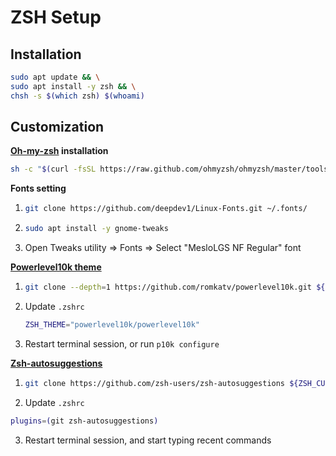 # ZSH Setup



## Installation

```bash
sudo apt update && \
sudo apt install -y zsh && \
chsh -s $(which zsh) $(whoami)
```



## Customization

**[Oh-my-zsh](https://github.com/ohmyzsh/ohmyzsh) installation**

```bash
sh -c "$(curl -fsSL https://raw.github.com/ohmyzsh/ohmyzsh/master/tools/install.sh)"
```



**Fonts setting**

1. ```bash
   git clone https://github.com/deepdev1/Linux-Fonts.git ~/.fonts/
   ```

2. ```bash
   sudo apt install -y gnome-tweaks
   ```

3. Open Tweaks utility => Fonts => Select "MesloLGS NF Regular" font



**[Powerlevel10k theme](https://github.com/romkatv/powerlevel10k)**

1. ```bash
   git clone --depth=1 https://github.com/romkatv/powerlevel10k.git ${ZSH_CUSTOM:-$HOME/.oh-my-zsh/custom}/themes/powerlevel10k
   ```

2. Update `.zshrc`

   ```bash
   ZSH_THEME="powerlevel10k/powerlevel10k"
   ```

3. Restart terminal session, or run `p10k configure`



**[Zsh-autosuggestions](https://github.com/zsh-users/zsh-autosuggestions)**

1. ```bash
   git clone https://github.com/zsh-users/zsh-autosuggestions ${ZSH_CUSTOM:-~/.oh-my-zsh/custom}/plugins/zsh-autosuggestions
   ```

2.  Update `.zshrc`

   ```bash
   plugins=(git zsh-autosuggestions)
   ```

3. Restart terminal session, and start typing recent commands



